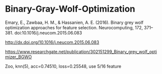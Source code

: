 # Binary-Gray-Wolf-Optimization
Emary, E., Zawbaa, H. M., &amp; Hassanien, A. E. (2016). Binary grey wolf optimization approaches for feature selection. Neurocomputing, 172, 371–381. doi:10.1016/j.neucom.2015.06.083

http://dx.doi.org/10.1016/j.neucom.2015.06.083

https://www.researchgate.net/publication/302151299_Binary_grey_wolf_optimizer_BGWO

Zoo, knn(5), acc=0.74510, loss=0.25548,  use 5/16 feature
